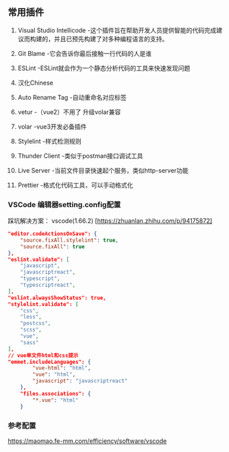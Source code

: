 ## 常用插件

1. Visual Studio Intellicode -这个插件旨在帮助开发人员提供智能的代码完成建议而构建的，并且已预先构建了对多种编程语言的支持。

2. Git Blame -它会告诉你最后接触一行代码的人是谁

3. ESLint -ESLint就会作为一个静态分析代码的工具来快速发现问题

4. 汉化Chinese

5. Auto Rename Tag -自动重命名对应标签

6. vetur  -（vue2）不用了 升级volar兼容

7. volar -vue3开发必备插件

8. Stylelint -样式检测规则

9. Thunder Client -类似于postman接口调试工具

10. Live Server -当前文件目录快速起个服务，类似http-server功能

11. Prettier -格式化代码工具，可以手动格式化

 


### VSCode 编辑器setting.config配置

踩坑解决方案： vscode(1.66.2) [https://zhuanlan.zhihu.com/p/94175872]

```json
"editor.codeActionsOnSave": {
    "source.fixAll.stylelint": true,
    "source.fixAll": true
},
"eslint.validate": [
    "javascript",
    "javascriptreact",
    "typescript",
    "typescriptreact",
],
"eslint.alwaysShowStatus": true,
"stylelint.validate": [
    "css",
    "less",
    "postcss",
    "scss",
    "vue",
    "sass"
],
// vue单文件html和css提示
"emmet.includeLanguages": {
        "vue-html": "html",
        "vue": "html",
        "javascript": "javascriptreact"
    },
    "files.associations": {
        "*.vue": "html"
    }
```

### 参考配置

https://maomao.fe-mm.com/efficiency/software/vscode